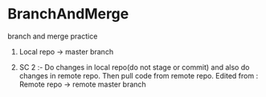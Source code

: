 # BranchAndMerge
branch and merge practice

1. Local repo -> master branch

2. SC 2 :- Do changes in local repo(do not stage or commit) and also do changes in remote repo. Then pull code from remote repo.
Edited from : Remote repo -> remote master branch
